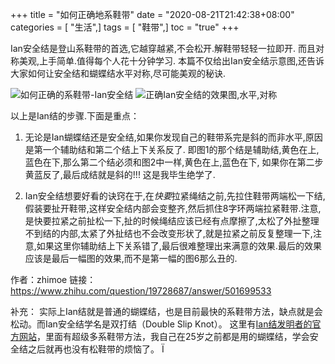 +++
title = "如何正确地系鞋带"
date = "2020-08-21T21:42:38+08:00"
categories = [ "生活",]
tags = [ "鞋带",]
toc = "true"
+++


Ian安全结是登山系鞋带的首选,它越穿越紧,不会松开.解鞋带轻轻一拉即开. 而且对称美观,上手简单.值得每个人花十分钟学习.
本篇不仅给出Ian安全结示意图,还告诉大家如何让安全结和蝴蝶结水平对称,尽可能美观的秘诀. 

<!--more-->

![如何正确的系鞋带-Ian安全结](https://jsd.cdn.zzko.cn/gh/zhimoe/zhimoe.pic@main/pic/ian-secure-knot.1eocvnlk4jc0.webp)
![正确Ian安全结的效果图,水平,对称](https://jsd.cdn.zzko.cn/gh/zhimoe/zhimoe.pic@main/pic/ian-secure-knot-demo.72rn5p9d7gg0.webp)

以上是Ian结的步骤.下面是重点：

1. 无论是Ian蝴蝶结还是安全结,如果你发现自己的鞋带系完是斜的而非水平,原因是第一个辅助结和第二个结上下关系反了. 即图1的那个结是辅助结,黄色在上,蓝色在下,那么第二个结必须和图2中一样,黄色在上,蓝色在下, 如果你在第二步黄蓝反了,最后成结就是斜的!!! 这是我毕生绝学了. 

2. Ian安全结想要好看的诀窍在于,在*快要*拉紧绳结之前,先拉住鞋带两端松一下结,假装要扯开鞋带,这样安全结内部会变整齐,然后抓住8字环两端拉紧鞋带.注意,是快要拉紧之前扯松一下,扯的时候绳结应该已经有点摩擦了,太松了外扯整理不到结的内部,太紧了外扯结也不会改变形状了,就是拉紧之前反复整理一下,注意,如果这里你辅助结上下关系错了,最后很难整理出来满意的效果.最后的效果应该是最后一幅图的效果,而不是第一幅的图6那么丑的.

作者：zhimoe
链接：https://www.zhihu.com/question/19728687/answer/501699533

补充：
实际上Ian结就是普通的蝴蝶结，也是目前最快的系鞋带方法，缺点就是会松动。而Ian安全结学名是双打结（Double Slip Knot）。
这里有[Ian结发明者的官方网站](https://www.fieggen.com/shoelace/secureknot.htm)，里面有超级多系鞋带方法，我自己在25岁之前都是用的蝴蝶结，学会安全结之后就再也没有松鞋带的烦恼了。
Ï